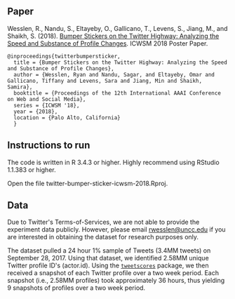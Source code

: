 ## Paper

Wesslen, R., Nandu, S., Eltayeby, O., Gallicano, T., Levens, S., Jiang, M., and Shaikh, S. (2018). [Bumper Stickers on the Twitter Highway: Analyzing the Speed and Substance of Profile Changes](https://github.com/wesslen/twitter-bumper-sticker-icwsm2018/raw/master/wesslen-bumper-sticker-icwsm2018.pdf). ICWSM 2018 Poster Paper.

~~~
@inproceedings{twitterbumpersticker,
  title = {Bumper Stickers on the Twitter Highway: Analyzing the Speed and Substance of Profile Changes},
  author = {Wesslen, Ryan and Nandu, Sagar, and Eltayeby, Omar and Gallicano, Tiffany and Levens, Sara and Jiang, Min and Shaikh, Samira}, 
  booktitle = {Proceedings of the 12th International AAAI Conference on Web and Social Media},
  series = {ICWSM '18},
  year = {2018},
  location = {Palo Alto, California}
  }
~~~

## Instructions to run

The code is written in R 3.4.3 or higher. Highly recommend using RStudio 1.1.383 or higher.

Open the file twitter-bumper-sticker-icwsm-2018.Rproj.

## Data

Due to Twitter's Terms-of-Services, we are not able to provide the experiment data publicly. However, please email <rwesslen@uncc.edu> if you are interested in obtaining the dataset for research purposes only.

The dataset pulled a 24 hour 1\% sample of Tweets (3.4MM tweets) on September 28, 2017. Using that dataset, we identified 2.58MM unique Twitter profile ID's (actor.id). Using the [`tweetscores`]() package, we then received a snapshot of each Twitter profile over a two week period. Each snapshot (i.e., 2.58MM profiles) took approximately 36 hours, thus yielding 9 snapshots of profiles over a two week period.
